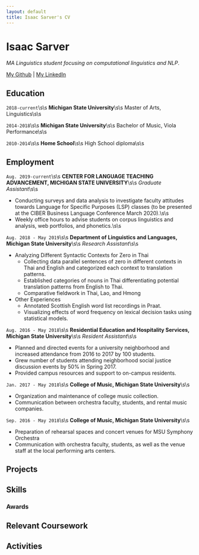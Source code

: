 ```yaml
---
layout: default
title: Isaac Sarver's CV
---
```

# Isaac Sarver
*MA Linguistics student focusing on computational linguistics and NLP*.

<div id="webaddress">
<a href="https://github.com/isaacsarver">My Github</a>
| <a href="https://www.linkedin.com/in/isaac-sarver/">My LinkedIn</a>
</div>


## Education

`2018-current`\s\s
__Michigan State University__\s\s
Master of Arts,  Linguistics\s\s

`2014-2018`\s\s
__Michigan State University__\s\s
Bachelor of Music, Viola Performance\s\s

`2010-2014`\s\s
__Home School__\s\s
High School diploma\s\s


## Employment
`Aug. 2019-current`\s\s
__CENTER FOR LANGUAGE TEACHING ADVANCEMENT, MICHIGAN STATE UNIVERSITY__\s\s
*Graduate Assistant*\s\s
- Conducting surveys and data analysis to investigate faculty attitudes towards Language for Specific Purposes (LSP) classes (to be presented at the CIBER Business Language Conference March 2020).\s\s
- Weekly office hours to advise students on corpus linguistics and analysis, web portfolios, and phonetics.\s\s

`Aug. 2018 - May 2019`\s\s
__Department of Linguistics and Languages, Michigan State University__\s\s
*Research Assistant*\s\s
+ Analyzing Different Syntactic Contexts for Zero in Thai
    - Collecting data parallel sentences of zero in different contexts in Thai and English and categorized each context to translation patterns.
    - Established categories of nouns in Thai differentiating potential translation patterns from English to Thai.
    - Comparative fieldwork in Thai, Lao, and Hmong
+ Other Experiences
    - Annotated Scottish English word list recordings in Praat.
    - Visualizing effects of word frequency on lexical decision tasks using statistical models.

`Aug. 2016 - May 2018`\s\s
__Residential Education and Hospitality Services, Michigan State University__\s\s
*Resident Assistant*\s\s
+ Planned and directed events for a university neighborhood and increased attendance from 2016 to 2017 by 100 students.
+ Grew number of students attending neighborhood social justice discussion events by 50% in Spring 2017.
+ Provided campus resources and support to on-campus residents.

`Jan. 2017 - May 2018`\s\s
__College of Music, Michigan State University__\s\s
+ Organization and maintenance of college music collection.
+ Communication between orchestra faculty, students, and rental music companies.

`Sep. 2016 - May 2018`\s\s
__College of Music, Michigan State University__\s\s
- Preparation of rehearsal spaces and concert venues for MSU Symphony Orchestra
- Communication with orchestra faculty, students, as well as the venue staff at the local performing arts centers.

## Projects

## Skills


### Awards


## Relevant Coursework


## Activities

<!-- ### Footer

Last updated: May 2013 -->


